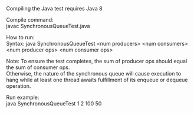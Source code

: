 Compiling the Java test requires Java 8  

Compile command:  
  javac SynchronousQueueTest.java
  
How to run:  
  Syntax: java SynchronousQueueTest \<num producers> \<num consumers> \<num producer ops> \<num consumer ops>
  
  Note: To ensure the test completes, the sum of producer ops should equal the sum of consumer ops.  
        Otherwise, the nature of the synchronous queue will cause execution to hang while at least one thread
        awaits fulfillment of its enqueue or dequeue operation.
        
  Run example:  
    java SynchronousQueueTest 1 2 100 50
